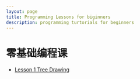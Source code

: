 ```yaml
---
layout: page
title: Programming Lessons for biginners
description: programming turtorials for beginners
---
```

# 零基础编程课
* [Lesson 1 Tree Drawing](programming_lesson1.html)

